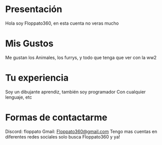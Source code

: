 # Presentación
Hola soy Floppato360, en esta cuenta no veras mucho

# Mis Gustos
Me gustan los Animales, los furrys, y todo que
tenga que ver con la ww2

# Tu experiencia
Soy un dibujante aprendiz, también soy programador
Con cualquier lenguaje, etc

# Formas de contactarme
Discord: floppato
Gmail: Floppato360@gmail.com
Tengo mas cuentas en diferentes redes sociales
solo busca Floppato360 y ya!

